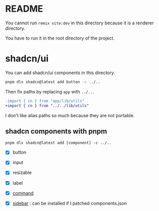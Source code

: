 # README
You cannot run `remix vite:dev` in this directory because it is a renderer directory.

You have to run it in the root directory of the project.

# shadcn/ui
You can add shadcn/ui components in this directory.
```bash
pnpm dlx shadcn@latest add button -c ../..
```
Then fix paths by replacing `app` with `../..`.
```diff
-import { cn } from "app/lib/utils"
+import { cn } from "../../lib/utils"
```
I don't like alias paths so much because they are not portable.

## shadcn components with pnpm
`pnpm dlx shadcn@latest add [component] -c ../..`
* [x] button
* [x] input
* [x] resizable
* [x] label
* [x] [command](https://ui.shadcn.com/docs/components/command)
* [x] [sidebar](https://ui.shadcn.com/docs/components/sidebar) : can be installed if I patched components.json

